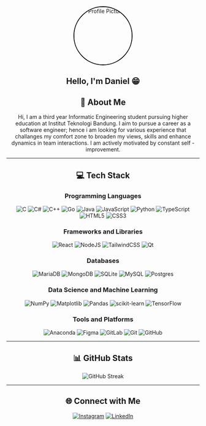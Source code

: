 <div align="center">
  <img src="https://cdn.discordapp.com/attachments/1220751810747175045/1270020063256121425/IMG_5837.jpg?ex=66b81c9a&is=66b6cb1a&hm=7fca9f28445ba50eedcff8df18b13b9f752e7575340031525186101ca1c4e7e9&" width="150" height="150" alt="Profile Picture" style="border-radius: 50%; border: 2px solid #000;">
  
  ## Hello, I'm Daniel 😁
  
  ## 🙌 About Me
  Hi, I am a third year Informatic Engineering student pursuing higher education at Institut Teknologi Bandung. I aim to pursue a career as a software engineer; hence i am looking for various experience that challanges my comfort zone to broaden my views, skills and enhance dynamics in team interactions. I am actively motivated by constant self - improvement.

---

## 💻 Tech Stack

### Programming Languages

![C](https://img.shields.io/badge/c-%2300599C.svg?style=for-the-badge&logo=c&logoColor=white) ![C#](https://img.shields.io/badge/c%23-%23239120.svg?style=for-the-badge&logo=csharp&logoColor=white) ![C++](https://img.shields.io/badge/c++-%2300599C.svg?style=for-the-badge&logo=c%2B%2B&logoColor=white) ![Go](https://img.shields.io/badge/go-%2300ADD8.svg?style=for-the-badge&logo=go&logoColor=white) ![Java](https://img.shields.io/badge/java-%23ED8B00.svg?style=for-the-badge&logo=openjdk&logoColor=white) ![JavaScript](https://img.shields.io/badge/javascript-%23323330.svg?style=for-the-badge&logo=javascript&logoColor=%23F7DF1E) ![Python](https://img.shields.io/badge/python-3670A0?style=for-the-badge&logo=python&logoColor=ffdd54) ![TypeScript](https://img.shields.io/badge/typescript-%23007ACC.svg?style=for-the-badge&logo=typescript&logoColor=white) ![HTML5](https://img.shields.io/badge/html5-%23E34F26.svg?style=for-the-badge&logo=html5&logoColor=white) ![CSS3](https://img.shields.io/badge/css3-%231572B6.svg?style=for-the-badge&logo=css3&logoColor=white)

### Frameworks and Libraries

<!-- ![Django](https://img.shields.io/badge/django-%23092E20.svg?style=for-the-badge&logo=django&logoColor=white) -->

![React](https://img.shields.io/badge/react-%2320232a.svg?style=for-the-badge&logo=react&logoColor=%2361DAFB) ![NodeJS](https://img.shields.io/badge/node.js-6DA55F?style=for-the-badge&logo=node.js&logoColor=white) ![TailwindCSS](https://img.shields.io/badge/tailwindcss-%2338B2AC.svg?style=for-the-badge&logo=tailwind-css&logoColor=white) ![Qt](https://img.shields.io/badge/Qt-%23217346.svg?style=for-the-badge&logo=Qt&logoColor=white)

### Databases

![MariaDB](https://img.shields.io/badge/MariaDB-003545?style=for-the-badge&logo=mariadb&logoColor=white) ![MongoDB](https://img.shields.io/badge/MongoDB-%234ea94b.svg?style=for-the-badge&logo=mongodb&logoColor=white) ![SQLite](https://img.shields.io/badge/sqlite-%2307405e.svg?style=for-the-badge&logo=sqlite&logoColor=white) ![MySQL](https://img.shields.io/badge/mysql-4479A1.svg?style=for-the-badge&logo=mysql&logoColor=white) ![Postgres](https://img.shields.io/badge/postgres-%23316192.svg?style=for-the-badge&logo=postgresql&logoColor=white)

### Data Science and Machine Learning

![NumPy](https://img.shields.io/badge/numpy-%23013243.svg?style=for-the-badge&logo=numpy&logoColor=white) ![Matplotlib](https://img.shields.io/badge/Matplotlib-%23ffffff.svg?style=for-the-badge&logo=Matplotlib&logoColor=black) ![Pandas](https://img.shields.io/badge/pandas-%23150458.svg?style=for-the-badge&logo=pandas&logoColor=white) ![scikit-learn](https://img.shields.io/badge/scikit--learn-%23F7931E.svg?style=for-the-badge&logo=scikit-learn&logoColor=white) ![TensorFlow](https://img.shields.io/badge/TensorFlow-%23FF6F00.svg?style=for-the-badge&logo=TensorFlow&logoColor=white)

### Tools and Platforms

![Anaconda](https://img.shields.io/badge/Anaconda-%2344A833.svg?style=for-the-badge&logo=anaconda&logoColor=white) ![Figma](https://img.shields.io/badge/figma-%23F24E1E.svg?style=for-the-badge&logo=figma&logoColor=white) ![GitLab](https://img.shields.io/badge/gitlab-%23181717.svg?style=for-the-badge&logo=gitlab&logoColor=white) ![Git](https://img.shields.io/badge/git-%23F05033.svg?style=for-the-badge&logo=git&logoColor=white) ![GitHub](https://img.shields.io/badge/github-%23121011.svg?style=for-the-badge&logo=github&logoColor=white)

---

## 📊 GitHub Stats

![GitHub Streak](https://github-readme-streak-stats.herokuapp.com/?user=Gryphuss&theme=dark&hide_border=false&include_all_commits=true&count_private=true)
<br/>

---

## 🌐 Connect with Me

[![Instagram](https://img.shields.io/badge/Instagram-%23E4405F.svg?logo=Instagram&logoColor=white)](https://instagram.com/dan.gryphus)
[![LinkedIn](https://img.shields.io/badge/LinkedIn-%230077B5.svg?logo=linkedin&logoColor=white)](https://www.linkedin.com/in/danielmpm/)

</div>
